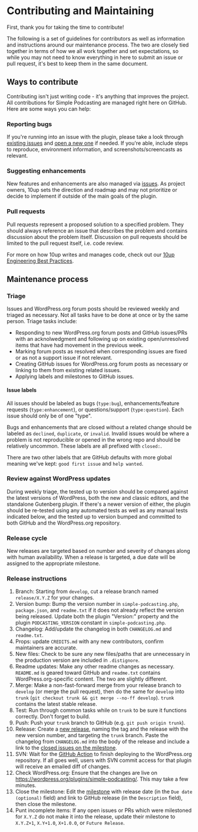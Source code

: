 # Contributing and Maintaining

First, thank you for taking the time to contribute!

The following is a set of guidelines for contributors as well as information and instructions around our maintenance process. The two are closely tied together in terms of how we all work together and set expectations, so while you may not need to know everything in here to submit an issue or pull request, it's best to keep them in the same document.

## Ways to contribute

Contributing isn't just writing code - it's anything that improves the project. All contributions for Simple Podcasting are managed right here on GitHub. Here are some ways you can help:

### Reporting bugs

If you're running into an issue with the plugin, please take a look through [existing issues](https://github.com/10up/simple-podcasting/issues) and [open a new one](https://github.com/10up/simple-podcasting/issues/new) if needed. If you're able, include steps to reproduce, environment information, and screenshots/screencasts as relevant.

### Suggesting enhancements

New features and enhancements are also managed via [issues](https://github.com/10up/simple-podcasting/issues). As project owners, 10up sets the direction and roadmap and may not prioritize or decide to implement if outside of the main goals of the plugin.

### Pull requests

Pull requests represent a proposed solution to a specified problem. They should always reference an issue that describes the problem and contains discussion about the problem itself. Discussion on pull requests should be limited to the pull request itself, i.e. code review.

For more on how 10up writes and manages code, check out our [10up Engineering Best Practices](https://10up.github.io/Engineering-Best-Practices/).

## Maintenance process

### Triage

Issues and WordPress.org forum posts should be reviewed weekly and triaged as necessary. Not all tasks have to be done at once or by the same person. Triage tasks include:

* Responding to new WordPress.org forum posts and GitHub issues/PRs with an acknolwedgment and following up on existing open/unresolved items that have had movement in the previous week.
* Marking forum posts as resolved when corresponding issues are fixed or as not a support issue if not relevant.
* Creating GitHub issues for WordPress.org forum posts as necessary or linking to them from existing related issues.
* Applying labels and milestones to GitHub issues.

#### Issue labels

All issues should be labeled as bugs (`type:bug`), enhancements/feature requests (`type:enhancement`), or questions/support (`type:question`). Each issue should only be of one "type".

Bugs and enhancements that are closed without a related change should be labeled as `declined`, `duplicate`, or `invalid`. Invalid issues would be where a problem is not reproducible or opened in the wrong repo and should be relatively uncommon. These labels are all prefixed with `closed:`.

There are two other labels that are GitHub defaults with more global meaning we've kept: `good first issue` and `help wanted`.

### Review against WordPress updates

During weekly triage, the tested up to version should be compared against the latest versions of WordPress, both the new and classic editors, and the standalone Gutenberg plugin. If there's a newer version of either, the plugin should be re-tested using any automated tests as well as any manual tests indicated below, and the tested up to version bumped and committed to both GitHub and the WordPress.org repository.

### Release cycle

New releases are targeted based on number and severity of changes along with human availability. When a release is targeted, a due date will be assigned to the appropriate milestone.

### Release instructions

1. Branch: Starting from `develop`, cut a release branch named `release/X.Y.Z` for your changes.
1. Version bump: Bump the version number in `simple-podcasting.php`, `package.json`, and `readme.txt` if it does not already reflect the version being released.  Update both the plugin "Version:" property and the plugin `PODCASTING_VERSION` constant in `simple-podcasting.php`.
1. Changelog: Add/update the changelog in both `CHANGELOG.md` and `readme.txt`.
1. Props: update `CREDITS.md` with any new contributors, confirm maintainers are accurate.
1. New files: Check to be sure any new files/paths that are unnecessary in the production version are included in `.distignore`.
1. Readme updates: Make any other readme changes as necessary. `README.md` is geared toward GitHub and `readme.txt` contains WordPress.org-specific content. The two are slightly different.
1. Merge: Make a non-fast-forward merge from your release branch to `develop` (or merge the pull request), then do the same for `develop` into `trunk` (`git checkout trunk && git merge --no-ff develop`). `trunk` contains the latest stable release.
1. Test: Run through common tasks while on `trunk` to be sure it functions correctly. Don't forget to build.
1. Push: Push your `trunk` branch to GitHub (e.g. `git push origin trunk`).
1. Release: Create a [new release](https://github.com/10up/simple-podcasting/releases/new), naming the tag and the release with the new version number, and targeting the `trunk` branch.  Paste the changelog from `CHANGELOG.md` into the body of the release and include a link to the [closed issues on the milestone](https://github.com/10up/simple-podcasting/milestone/#?closed=1).
1. SVN: Wait for the [GitHub Action](https://github.com/10up/simple-podcasting/actions) to finish deploying to the WordPress.org repository. If all goes well, users with SVN commit access for that plugin will receive an emailed diff of changes.
1. Check WordPress.org: Ensure that the changes are live on https://wordpress.org/plugins/simple-podcasting/. This may take a few minutes.
1. Close the milestone: Edit the [milestone](https://github.com/10up/simple-podcasting/milestone/#) with release date (in the `Due date (optional)` field) and link to GitHub release (in the `Description` field), then close the milestone.
1. Punt incomplete items: If any open issues or PRs which were milestoned for `X.Y.Z` do not make it into the release, update their milestone to `X.Y.Z+1`, `X.Y+1.0`, `X+1.0.0`, or `Future Release`.
